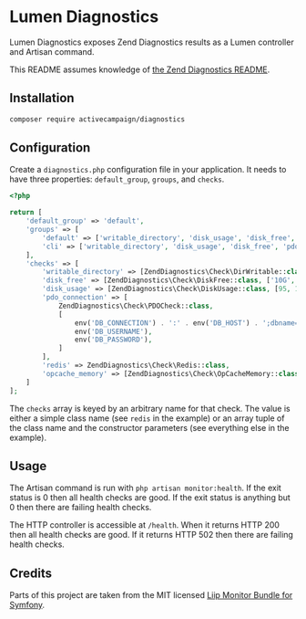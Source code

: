 Lumen Diagnostics
=================

Lumen Diagnostics exposes Zend Diagnostics results as a Lumen controller and Artisan
command.

This README assumes knowledge of [the Zend Diagnostics README][Zend Diagnostics README].

[Zend Diagnostics README]: https://github.com/zendframework/ZendDiagnostics/blob/master/README.md

Installation
------------

```bash
composer require activecampaign/diagnostics
```

Configuration
-------------

Create a `diagnostics.php` configuration file in your application. It needs to have
three properties: `default_group`, `groups`, and `checks`.

```php
<?php

return [
    'default_group' => 'default',
    'groups' => [
        'default' => ['writable_directory', 'disk_usage', 'disk_free', 'pdo_connection', 'opcache_memory', 'redis'],
        'cli' => ['writable_directory', 'disk_usage', 'disk_free', 'pdo_connection'],
    ],
    'checks' => [
        'writable_directory' => [ZendDiagnostics\Check\DirWritable::class, [sys_get_temp_dir()]],
        'disk_free' => [ZendDiagnostics\Check\DiskFree::class, ['10G', sys_get_temp_dir()]],
        'disk_usage' => [ZendDiagnostics\Check\DiskUsage::class, [95, 100, '/']],
        'pdo_connection' => [
            ZendDiagnostics\Check\PDOCheck::class,
            [
                env('DB_CONNECTION') . ':' . env('DB_HOST') . ';dbname=' . env('DB_DATABASE'),
                env('DB_USERNAME'),
                env('DB_PASSWORD'),
            ]
        ],
        'redis' => ZendDiagnostics\Check\Redis::class,
        'opcache_memory' => [ZendDiagnostics\Check\OpCacheMemory::class, [80, 95]],
    ]
];
```

The `checks` array is keyed by an arbitrary name for that check. The value is either
a simple class name (see `redis` in the example) or an array tuple of the class name and
the constructor parameters (see everything else in the example).

Usage
-----

The Artisan command is run with `php artisan monitor:health`. If the exit status is 0 then
all health checks are good. If the exit status is anything but 0 then there are failing
health checks.

The HTTP controller is accessible at `/health`. When it returns HTTP 200 then all health
checks are good. If it returns HTTP 502 then there are failing health checks.

Credits
-------

Parts of this project are taken from the MIT licensed [Liip Monitor Bundle for
Symfony][Liip Monitor Bundle].

[Liip Monitor Bundle]: https://github.com/liip/LiipMonitorBundle
